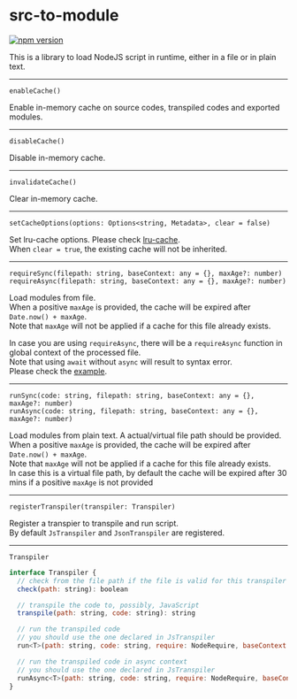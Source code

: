 # src-to-module

[![npm version](https://badge.fury.io/js/src-to-module.svg)](https://badge.fury.io/js/src-to-module)

This is a library to load NodeJS script in runtime, either in a file or in plain text. 

----

`enableCache()`

Enable in-memory cache on source codes, transpiled codes and exported modules. 

----

`disableCache()`

Disable in-memory cache. 

----

`invalidateCache()`

Clear in-memory cache. 

----

`setCacheOptions(options: Options<string, Metadata>, clear = false)`

Set lru-cache options. Please check [lru-cache](https://www.npmjs.com/package/lru-cache).  
When `clear = true`, the existing cache will not be inherited. 

----

`requireSync(filepath: string, baseContext: any = {}, maxAge?: number)`  
`requireAsync(filepath: string, baseContext: any = {}, maxAge?: number)`

Load modules from file.  
When a positive `maxAge` is provided, the cache will be expired after `Date.now() + maxAge`.  
Note that `maxAge` will not be applied if a cache for this file already exists.  
  
In case you are using `requireAsync`, there will be a `requireAsync` function in global context of the processed file.  
Note that using `await` without `async` will result to syntax error.  
Please check the [example](test/async.js). 

----

`runSync(code: string, filepath: string, baseContext: any = {}, maxAge?: number)`  
`runAsync(code: string, filepath: string, baseContext: any = {}, maxAge?: number)`

Load modules from plain text. A actual/virtual file path should be provided.  
When a positive `maxAge` is provided, the cache will be expired after `Date.now() + maxAge`.  
Note that `maxAge` will not be applied if a cache for this file already exists.  
In case this is a virtual file path, by default the cache will be expired after 30 mins if a positive `maxAge` is not provided

----

`registerTranspiler(transpiler: Transpiler)`

Register a transpier to transpile and run script.  
By default `JsTranspiler` and `JsonTranspiler` are registered. 

----

`Transpiler`

```js
interface Transpiler {
  // check from the file path if the file is valid for this transpiler
  check(path: string): boolean

  // transpile the code to, possibly, JavaScript
  transpile(path: string, code: string): string

  // run the transpiled code
  // you should use the one declared in JsTranspiler
  run<T>(path: string, code: string, require: NodeRequire, baseContext: any): T | undefined

  // run the transpiled code in async context
  // you should use the one declared in JsTranspiler
  runAsync<T>(path: string, code: string, require: NodeRequire, baseContext: any): Promise<T | undefined>
}
```